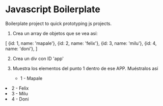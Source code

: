 # Javascript Boilerplate

Boilerplate project to quick prototyping js projects.

1.  Crea un array de objetos que se vea así:

[
{id: 1, name: 'mapale'},
{id: 2, name: 'felix'},
{id: 3, name: 'milu'},
{id: 4, name: 'doni'},
]

2.  Crea un div con ID 'app'

3.  Muestra los elementos del punto 1 dentro de ese APP. Muéstralos así
    <ul>
      <li>1 - Mapale</li>
  <li>2 - Felix</li>
  <li>3 - Milu</li>
  <li>4 - Doni</li>
</ul>
